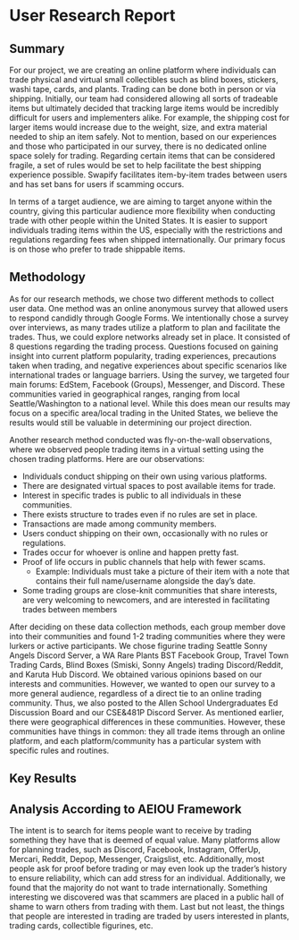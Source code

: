 # User Research Report
## Summary
For our project, we are creating an online platform where individuals can trade physical and virtual small collectibles such as blind boxes, stickers, washi tape, cards, and plants. Trading can be done both in person or via shipping. Initially, our team had considered allowing all sorts of tradeable items but ultimately decided that tracking large items would be incredibly difficult for users and implementers alike. For example, the shipping cost for larger items would increase due to the weight, size, and extra material needed to ship an item safely. Not to mention, based on our experiences and those who participated in our survey, there is no dedicated online space solely for trading. Regarding certain items that can be considered fragile, a set of rules would be set to help facilitate the best shipping experience possible. Swapify facilitates item-by-item trades between users and has set bans for users if scamming occurs.

In terms of a target audience, we are aiming to target anyone within the country, giving this particular audience more flexibility when conducting trade with other people within the United States. It is easier to support individuals trading items within the US, especially with the restrictions and regulations regarding fees when shipped internationally. Our primary focus is on those who prefer to trade shippable items.

## Methodology
As for our research methods, we chose two different methods to collect user data. One method was an online anonymous survey that allowed users to respond candidly through Google Forms. We intentionally chose a survey over interviews, as many trades utilize a platform to plan and facilitate the trades. Thus, we could explore networks already set in place. It consisted of 8 questions regarding the trading process. Questions focused on gaining insight into current platform popularity, trading experiences, precautions taken when trading, and negative experiences about specific scenarios like international trades or language barriers. Using the survey, we targeted four main forums: EdStem, Facebook (Groups), Messenger, and Discord. These communities varied in geographical ranges, ranging from local Seattle/Washington to a national level. While this does mean our results may focus on a specific area/local trading in the United States, we believe the results would still be valuable in determining our project direction.

Another research method conducted was fly-on-the-wall observations, where we observed people trading items in a virtual setting using the chosen trading platforms. Here are our observations:
- Individuals conduct shipping on their own using various platforms.
- There are designated virtual spaces to post available items for trade.
- Interest in specific trades is public to all individuals in these communities.
- There exists structure to trades even if no rules are set in place.
- Transactions are made among community members.
- Users conduct shipping on their own, occasionally with no rules or regulations.
- Trades occur for whoever is online and happen pretty fast.
- Proof of life occurs in public channels that help with fewer scams.
  - Example: Individuals must take a picture of their item with a note that contains their full name/username alongside the day’s date.
- Some trading groups are close-knit communities that share interests, are very welcoming to newcomers, and are interested in facilitating trades between members

After deciding on these data collection methods, each group member dove into their communities and found 1-2 trading communities where they were lurkers or active participants. We chose figurine trading Seattle Sonny Angels Discord Server, a WA Rare Plants BST Facebook Group, Travel Town Trading Cards, Blind Boxes (Smiski, Sonny Angels) trading Discord/Reddit, and Karuta Hub Discord. We obtained various opinions based on our interests and communities. However, we wanted to open our survey to a more general audience, regardless of a direct tie to an online trading community. Thus, we also posted to the Allen School Undergraduates Ed Discussion Board and our CSE&481P Discord Server. As mentioned earlier, there were geographical differences in these communities. However, these communities have things in common: they all trade items through an online platform, and each platform/community has a particular system with specific rules and routines.

## Key Results
## Analysis According to AEIOU Framework
The intent is to search for items people want to receive by trading something they have that is deemed of equal value. Many platforms allow for planning trades, such as Discord, Facebook, Instagram, OfferUp, Mercari, Reddit, Depop, Messenger, Craigslist, etc. Additionally, most people ask for proof before trading or may even look up the trader’s history to ensure reliability, which can add stress for an individual. Additionally, we found that the majority do not want to trade internationally. Something interesting we discovered was that scammers are placed in a public hall of shame to warn others from trading with them. Last but not least, the things that people are interested in trading are traded by users interested in plants, trading cards, collectible figurines, etc.
